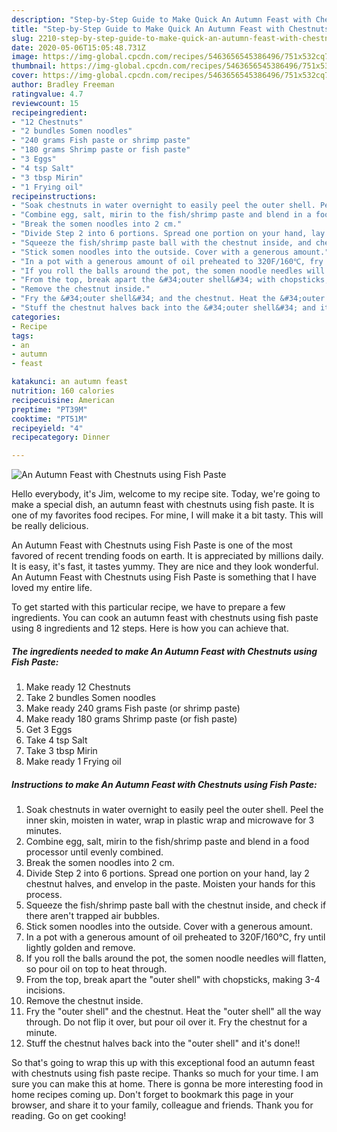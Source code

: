 ```yaml
---
description: "Step-by-Step Guide to Make Quick An Autumn Feast with Chestnuts using Fish Paste"
title: "Step-by-Step Guide to Make Quick An Autumn Feast with Chestnuts using Fish Paste"
slug: 2210-step-by-step-guide-to-make-quick-an-autumn-feast-with-chestnuts-using-fish-paste
date: 2020-05-06T15:05:48.731Z
image: https://img-global.cpcdn.com/recipes/5463656545386496/751x532cq70/an-autumn-feast-with-chestnuts-using-fish-paste-recipe-main-photo.jpg
thumbnail: https://img-global.cpcdn.com/recipes/5463656545386496/751x532cq70/an-autumn-feast-with-chestnuts-using-fish-paste-recipe-main-photo.jpg
cover: https://img-global.cpcdn.com/recipes/5463656545386496/751x532cq70/an-autumn-feast-with-chestnuts-using-fish-paste-recipe-main-photo.jpg
author: Bradley Freeman
ratingvalue: 4.7
reviewcount: 15
recipeingredient:
- "12 Chestnuts"
- "2 bundles Somen noodles"
- "240 grams Fish paste or shrimp paste"
- "180 grams Shrimp paste or fish paste"
- "3 Eggs"
- "4 tsp Salt"
- "3 tbsp Mirin"
- "1 Frying oil"
recipeinstructions:
- "Soak chestnuts in water overnight to easily peel the outer shell. Peel the inner skin, moisten in water, wrap in plastic wrap and microwave for 3 minutes."
- "Combine egg, salt, mirin to the fish/shrimp paste and blend in a food processor until evenly combined."
- "Break the somen noodles into 2 cm."
- "Divide Step 2 into 6 portions. Spread one portion on your hand, lay 2 chestnut halves, and envelop in the paste. Moisten your hands for this process."
- "Squeeze the fish/shrimp paste ball with the chestnut inside, and check if there aren&#39;t trapped air bubbles."
- "Stick somen noodles into the outside. Cover with a generous amount."
- "In a pot with a generous amount of oil preheated to 320F/160℃, fry until lightly golden and remove."
- "If you roll the balls around the pot, the somen noodle needles will flatten, so pour oil on top to heat through."
- "From the top, break apart the &#34;outer shell&#34; with chopsticks, making 3-4 incisions."
- "Remove the chestnut inside."
- "Fry the &#34;outer shell&#34; and the chestnut. Heat the &#34;outer shell&#34; all the way through. Do not flip it over, but pour oil over it. Fry the chestnut for a minute."
- "Stuff the chestnut halves back into the &#34;outer shell&#34; and it&#39;s done!!"
categories:
- Recipe
tags:
- an
- autumn
- feast

katakunci: an autumn feast 
nutrition: 160 calories
recipecuisine: American
preptime: "PT39M"
cooktime: "PT51M"
recipeyield: "4"
recipecategory: Dinner

---
```



![An Autumn Feast with Chestnuts using Fish Paste](https://img-global.cpcdn.com/recipes/5463656545386496/751x532cq70/an-autumn-feast-with-chestnuts-using-fish-paste-recipe-main-photo.jpg)

Hello everybody, it's Jim, welcome to my recipe site. Today, we're going to make a special dish, an autumn feast with chestnuts using fish paste. It is one of my favorites food recipes. For mine, I will make it a bit tasty. This will be really delicious.

An Autumn Feast with Chestnuts using Fish Paste is one of the most favored of recent trending foods on earth. It is appreciated by millions daily. It is easy, it's fast, it tastes yummy. They are nice and they look wonderful. An Autumn Feast with Chestnuts using Fish Paste is something that I have loved my entire life.




To get started with this particular recipe, we have to prepare a few ingredients. You can cook an autumn feast with chestnuts using fish paste using 8 ingredients and 12 steps. Here is how you can achieve that.

<!--inarticleads1-->

##### The ingredients needed to make An Autumn Feast with Chestnuts using Fish Paste:

1. Make ready 12 Chestnuts
1. Take 2 bundles Somen noodles
1. Make ready 240 grams Fish paste (or shrimp paste)
1. Make ready 180 grams Shrimp paste (or fish paste)
1. Get 3 Eggs
1. Take 4 tsp Salt
1. Take 3 tbsp Mirin
1. Make ready 1 Frying oil




<!--inarticleads2-->

##### Instructions to make An Autumn Feast with Chestnuts using Fish Paste:

1. Soak chestnuts in water overnight to easily peel the outer shell. Peel the inner skin, moisten in water, wrap in plastic wrap and microwave for 3 minutes.
1. Combine egg, salt, mirin to the fish/shrimp paste and blend in a food processor until evenly combined.
1. Break the somen noodles into 2 cm.
1. Divide Step 2 into 6 portions. Spread one portion on your hand, lay 2 chestnut halves, and envelop in the paste. Moisten your hands for this process.
1. Squeeze the fish/shrimp paste ball with the chestnut inside, and check if there aren&#39;t trapped air bubbles.
1. Stick somen noodles into the outside. Cover with a generous amount.
1. In a pot with a generous amount of oil preheated to 320F/160℃, fry until lightly golden and remove.
1. If you roll the balls around the pot, the somen noodle needles will flatten, so pour oil on top to heat through.
1. From the top, break apart the &#34;outer shell&#34; with chopsticks, making 3-4 incisions.
1. Remove the chestnut inside.
1. Fry the &#34;outer shell&#34; and the chestnut. Heat the &#34;outer shell&#34; all the way through. Do not flip it over, but pour oil over it. Fry the chestnut for a minute.
1. Stuff the chestnut halves back into the &#34;outer shell&#34; and it&#39;s done!!




So that's going to wrap this up with this exceptional food an autumn feast with chestnuts using fish paste recipe. Thanks so much for your time. I am sure you can make this at home. There is gonna be more interesting food in home recipes coming up. Don't forget to bookmark this page in your browser, and share it to your family, colleague and friends. Thank you for reading. Go on get cooking!
